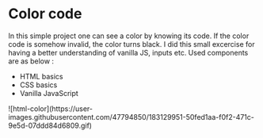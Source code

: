 # Color code
In this simple project one can see a color by knowing its code. If the color code is somehow invalid, the color turns black. 
I did this small excercise for having a better understanding of vanilla JS, inputs etc. 
Used components are as below : 
<ul>
<li> HTML basics </li>
<li> CSS basics </li>
<li> Vanilla JavaScript </li>
</ul>
![html-color](https://user-images.githubusercontent.com/47794850/183129951-50fed1aa-f0f2-471c-9e5d-07ddd84d6809.gif)
